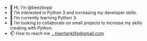 - 👋 Hi, I’m @beezbopp
- 👀 I’m interested in Python 3 and increasing my developer skills.
- 🌱 I’m currently learning Python 3.
- 💞️ I’m looking to collaborate on small projects to increase my skills creating with Python.
- 📫 How to reach me ...tigertanklife@gmail.com

<!---
beezbopp/beezbopp is a ✨ special ✨ repository because its `README.md` (this file) appears on your GitHub profile.
You can click the Preview link to take a look at your changes.
--->
